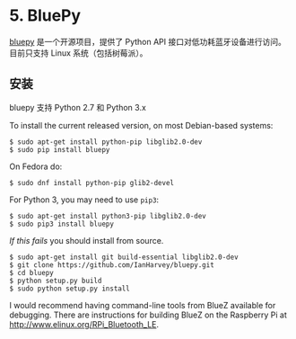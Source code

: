 # 5. BluePy



[bluepy](https://github.com/IanHarvey/bluepy) 是一个开源项目，提供了 Python API 接口对低功耗蓝牙设备进行访问。目前只支持 Linux 系统（包括树莓派）。

## 安装

bluepy 支持 Python 2.7 和 Python 3.x

To install the current released version, on most Debian-based systems:

```
$ sudo apt-get install python-pip libglib2.0-dev
$ sudo pip install bluepy
```

On Fedora do:

```
$ sudo dnf install python-pip glib2-devel
```

For Python 3, you may need to use `pip3`:

```
$ sudo apt-get install python3-pip libglib2.0-dev
$ sudo pip3 install bluepy
```

*If this fails* you should install from source.

```
$ sudo apt-get install git build-essential libglib2.0-dev
$ git clone https://github.com/IanHarvey/bluepy.git
$ cd bluepy
$ python setup.py build
$ sudo python setup.py install
```

I would recommend having command-line tools from BlueZ available for debugging. There are instructions for building BlueZ on the Raspberry Pi at http://www.elinux.org/RPi_Bluetooth_LE.


